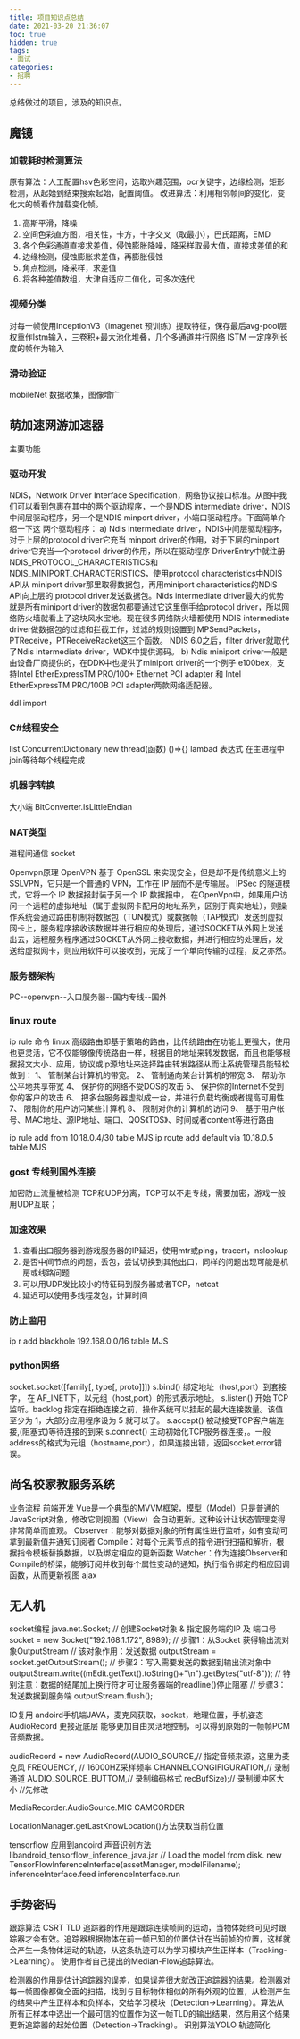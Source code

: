 ```yaml
---
title: 项目知识点总结
date: 2021-03-20 21:36:07
toc: true
hidden: true
tags:
- 面试 
categories:
- 招聘
---
```

总结做过的项目，涉及的知识点。

<!-- more -->

## 魔镜
### 加载耗时检测算法
原有算法：人工配置hsv色彩空间，选取兴趣范围，ocr关键字，边缘检测，矩形检测，从起始到结束搜索起始，配置阈值。
改进算法：利用相邻帧间的变化，变化大的帧看作加载变化帧。
1. 高斯平滑，降噪
2. 空间色彩直方图，相关性，卡方，十字交叉（取最小），巴氏距离，EMD
3. 各个色彩通道直接求差值，侵蚀膨胀降噪，降采样取最大值，直接求差值的和
4. 边缘检测，侵蚀膨胀求差值，再膨胀侵蚀
5. 角点检测，降采样，求差值
6. 将各种差值数组，大津自适应二值化，可多次迭代

### 视频分类
对每一帧使用InceptionV3（imagenet 预训练）提取特征，保存最后avg-pool层权重作lstm输入，三卷积+最大池化堆叠，几个多通道并行网络
lSTM
一定序列长度的帧作为输入

### 滑动验证
mobileNet
数据收集，图像增广



## 萌加速网游加速器
主要功能
### 驱动开发
NDIS，Network Driver Interface Specification，网络协议接口标准。从图中我们可以看到包裹在其中的两个驱动程序，一个是NDIS intermediate driver，NDIS中间层驱动程序，另一个是NDIS minport driver，小端口驱动程序。下面简单介绍一下这
两个驱动程序：
a) Ndis intermediate driver，NDIS中间层驱动程序，对于上层的protocol driver它充当 minport driver的作用，对于下层的minport driver它充当一个protocol driver的作用，所以在驱动程序 DriverEntry中就注册NDIS_PROTOCOL_CHARACTERISTICS和 NDIS_MINIPORT_CHARACTERISTICS，使用protocol characteristics中NDIS API从 miniport driver那里取得数据包，再用miniport characteristics的NDIS API向上层的 protocol driver发送数据包。Nids intermediate driver最大的优势就是所有miniport driver的数据包都要通过它这里倒手给protocol driver，所以网络防火墙就看上了这块风水宝地。现在很多网络防火墙都使用 NDIS intermediate driver做数据包的过滤和拦截工作，过滤的规则设置到 MPSendPackets，PTReceive，PTReceiveRacket这三个函数。
NDIS 6.0之后，filter driver就取代了Ndis intermediate driver，WDK中提供源码。
b)   Ndis miniport driver一般是由设备厂商提供的，在DDK中也提供了miniport driver的一个例子 e100bex，支持Intel EtherExpressTM PRO/100+ Ethernet PCI adapter 和 Intel EtherExpressTM PRO/100B PCI adapter两款网络适配器。

ddl import
### C#线程安全 
list
ConcurrentDictionary
new thread(函数) ()=>{} lambad 表达式
在主进程中join等待每个线程完成

### 机器字转换
大小端 BitConverter.IsLittleEndian

### NAT类型

进程间通信
socket

Openvpn原理
OpenVPN 基于 OpenSSL 来实现安全，但是却不是传统意义上的 SSLVPN，它只是一个普通的 VPN，工作在 IP 层而不是传输层。
IPSec 的隧道模式，它将一个 IP 数据报封装于另一个 IP 数据报中，
在OpenVpn中，如果用户访问一个远程的虚拟地址（属于虚拟网卡配用的地址系列，区别于真实地址），则操作系统会通过路由机制将数据包（TUN模式）或数据帧（TAP模式）发送到虚拟网卡上，服务程序接收该数据并进行相应的处理后，通过SOCKET从外网上发送出去，远程服务程序通过SOCKET从外网上接收数据，并进行相应的处理后，发送给虚拟网卡，则应用软件可以接收到，完成了一个单向传输的过程，反之亦然。

### 服务器架构
PC--openvpn--入口服务器--国内专线--国外

### linux route
ip rule 命令
linux 高级路由即基于策略的路由，比传统路由在功能上更强大，使用也更灵活，它不仅能够像传统路由一样，根据目的地址来转发数据，而且也能够根据报文大小、应用，协议或ip源地址来选择路由转发路径从而让系统管理员能轻松做到：
1、 管制某台计算机的带宽。
2、 管制通向某台计算机的带宽
3、 帮助你公平地共享带宽
4、 保护你的网络不受DOS的攻击
5、 保护你的Internet不受到你的客户的攻击
6、 把多台服务器虚拟成一台，并进行负载均衡或者提高可用性
7、 限制你的用户访问某些计算机
8、 限制对你的计算机的访问
9、 基于用户帐号、MAC地址、源IP地址、端口、QOS《TOS》、时间或者content等进行路由

ip rule add from 10.18.0.4/30 table MJS
ip route add default via 10.18.0.5 table MJS

### gost 专线到国外连接 
加密防止流量被检测
TCP和UDP分离，TCP可以不走专线，需要加密，游戏一般用UDP互联；

### 加速效果
1. 查看出口服务器到游戏服务器的IP延迟，使用mtr或ping，tracert，nslookup 
2. 是否中间节点的问题，丢包，尝试切换到其他出口，同样的问题出现可能是机房或线路问题
3. 可以用UDP发比较小的特征码到服务器或者TCP，netcat
4. 延迟可以使用多线程发包，计算时间

### 防止滥用
ip r add blackhole 192.168.0.0/16 table MJS

### python网络
socket.socket([family[, type[, proto]]])
s.bind()	绑定地址（host,port）到套接字， 在 AF_INET下，以元组（host,port）的形式表示地址。
s.listen()	开始 TCP 监听。backlog 指定在拒绝连接之前，操作系统可以挂起的最大连接数量。该值至少为 1，大部分应用程序设为 5 就可以了。
s.accept()	被动接受TCP客户端连接,(阻塞式)等待连接的到来
s.connect()	主动初始化TCP服务器连接，。一般address的格式为元组（hostname,port），如果连接出错，返回socket.error错误。


## 尚名校家教服务系统
业务流程
前端开发
Vue是一个典型的MVVM框架，模型（Model）只是普通的JavaScript对象，修改它则视图（View）会自动更新。这种设计让状态管理变得非常简单而直观。
Observer：能够对数据对象的所有属性进行监听，如有变动可拿到最新值并通知订阅者
Compile：对每个元素节点的指令进行扫描和解析，根据指令模板替换数据，以及绑定相应的更新函数
Watcher：作为连接Observer和Compile的桥梁，能够订阅并收到每个属性变动的通知，执行指令绑定的相应回调函数，从而更新视图
ajax

## 无人机
socket编程
java.net.Socket;
// 创建Socket对象 & 指定服务端的IP 及 端口号
socket = new Socket("192.168.1.172", 8989);
// 步骤1：从Socket 获得输出流对象OutputStream
// 该对象作用：发送数据
outputStream = socket.getOutputStream();
// 步骤2：写入需要发送的数据到输出流对象中
outputStream.write((mEdit.getText().toString()+"\n").getBytes("utf-8"));
// 特别注意：数据的结尾加上换行符才可让服务器端的readline()停止阻塞
// 步骤3：发送数据到服务端
outputStream.flush();

IO复用
andoird手机端JAVA，麦克风获取，socket，地理位置，手机姿态
AudioRecord
    更接近底层
    能够更加自由灵活地控制，可以得到原始的一帧帧PCM音频数据。

audioRecord = new AudioRecord(AUDIO_SOURCE,// 指定音频来源，这里为麦克风
                FREQUENCY, // 16000HZ采样频率
                CHANNELCONGIFIGURATION,// 录制通道
                AUDIO_SOURCE_BUTTOM,// 录制编码格式
                recBufSize);// 录制缓冲区大小 //先修改

MediaRecorder.AudioSource.MIC
CAMCORDER

LocationManager.getLastKnowLocation()方法获取当前位置 

tensorflow 应用到andoird 声音识别方法
libandroid_tensorflow_inference_java.jar 
// Load the model from disk.
new TensorFlowInferenceInterface(assetManager, modelFilename);
inferenceInterface.feed
inferenceInterface.run

## 手势密码
跟踪算法 CSRT TLD
追踪器的作用是跟踪连续帧间的运动，当物体始终可见时跟踪器才会有效。追踪器根据物体在前一帧已知的位置估计在当前帧的位置，这样就会产生一条物体运动的轨迹，从这条轨迹可以为学习模块产生正样本（Tracking->Learning）。
使用作者自己提出的Median-Flow追踪算法。

检测器的作用是估计追踪器的误差，如果误差很大就改正追踪器的结果。检测器对每一帧图像都做全面的扫描，找到与目标物体相似的所有外观的位置，从检测产生的结果中产生正样本和负样本，交给学习模块（Detection->Learning）。算法从所有正样本中选出一个最可信的位置作为这一帧TLD的输出结果，然后用这个结果更新追踪器的起始位置（Detection->Tracking）。
识别算法YOLO
轨迹简化
